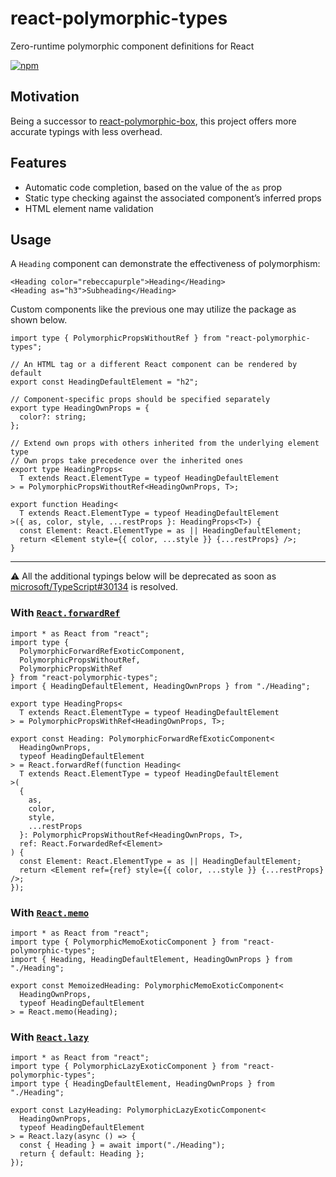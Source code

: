 # react-polymorphic-types

Zero-runtime polymorphic component definitions for React

[![npm](https://img.shields.io/npm/v/react-polymorphic-types)](https://www.npmjs.com/package/react-polymorphic-types)

## Motivation

Being a successor to [react-polymorphic-box](https://github.com/kripod/react-polymorphic-box), this project offers more accurate typings with less overhead.

## Features

- Automatic code completion, based on the value of the `as` prop
- Static type checking against the associated component’s inferred props
- HTML element name validation

## Usage

A `Heading` component can demonstrate the effectiveness of polymorphism:

```tsx
<Heading color="rebeccapurple">Heading</Heading>
<Heading as="h3">Subheading</Heading>
```

Custom components like the previous one may utilize the package as shown below.

```tsx
import type { PolymorphicPropsWithoutRef } from "react-polymorphic-types";

// An HTML tag or a different React component can be rendered by default
export const HeadingDefaultElement = "h2";

// Component-specific props should be specified separately
export type HeadingOwnProps = {
  color?: string;
};

// Extend own props with others inherited from the underlying element type
// Own props take precedence over the inherited ones
export type HeadingProps<
  T extends React.ElementType = typeof HeadingDefaultElement
> = PolymorphicPropsWithoutRef<HeadingOwnProps, T>;

export function Heading<
  T extends React.ElementType = typeof HeadingDefaultElement
>({ as, color, style, ...restProps }: HeadingProps<T>) {
  const Element: React.ElementType = as || HeadingDefaultElement;
  return <Element style={{ color, ...style }} {...restProps} />;
}
```

---

⚠️ All the additional typings below will be deprecated as soon as [microsoft/TypeScript#30134](https://github.com/microsoft/TypeScript/issues/30134) is resolved.

### With [`React.forwardRef`](https://reactjs.org/docs/react-api.html#reactforwardref)

```tsx
import * as React from "react";
import type {
  PolymorphicForwardRefExoticComponent,
  PolymorphicPropsWithoutRef,
  PolymorphicPropsWithRef
} from "react-polymorphic-types";
import { HeadingDefaultElement, HeadingOwnProps } from "./Heading";

export type HeadingProps<
  T extends React.ElementType = typeof HeadingDefaultElement
> = PolymorphicPropsWithRef<HeadingOwnProps, T>;

export const Heading: PolymorphicForwardRefExoticComponent<
  HeadingOwnProps,
  typeof HeadingDefaultElement
> = React.forwardRef(function Heading<
  T extends React.ElementType = typeof HeadingDefaultElement
>(
  {
    as,
    color,
    style,
    ...restProps
  }: PolymorphicPropsWithoutRef<HeadingOwnProps, T>,
  ref: React.ForwardedRef<Element>
) {
  const Element: React.ElementType = as || HeadingDefaultElement;
  return <Element ref={ref} style={{ color, ...style }} {...restProps} />;
});
```

### With [`React.memo`](https://reactjs.org/docs/react-api.html#reactmemo)

```tsx
import * as React from "react";
import type { PolymorphicMemoExoticComponent } from "react-polymorphic-types";
import { Heading, HeadingDefaultElement, HeadingOwnProps } from "./Heading";

export const MemoizedHeading: PolymorphicMemoExoticComponent<
  HeadingOwnProps,
  typeof HeadingDefaultElement
> = React.memo(Heading);
```

### With [`React.lazy`](https://reactjs.org/docs/react-api.html#reactlazy)

```tsx
import * as React from "react";
import type { PolymorphicLazyExoticComponent } from "react-polymorphic-types";
import type { HeadingDefaultElement, HeadingOwnProps } from "./Heading";

export const LazyHeading: PolymorphicLazyExoticComponent<
  HeadingOwnProps,
  typeof HeadingDefaultElement
> = React.lazy(async () => {
  const { Heading } = await import("./Heading");
  return { default: Heading };
});
```
